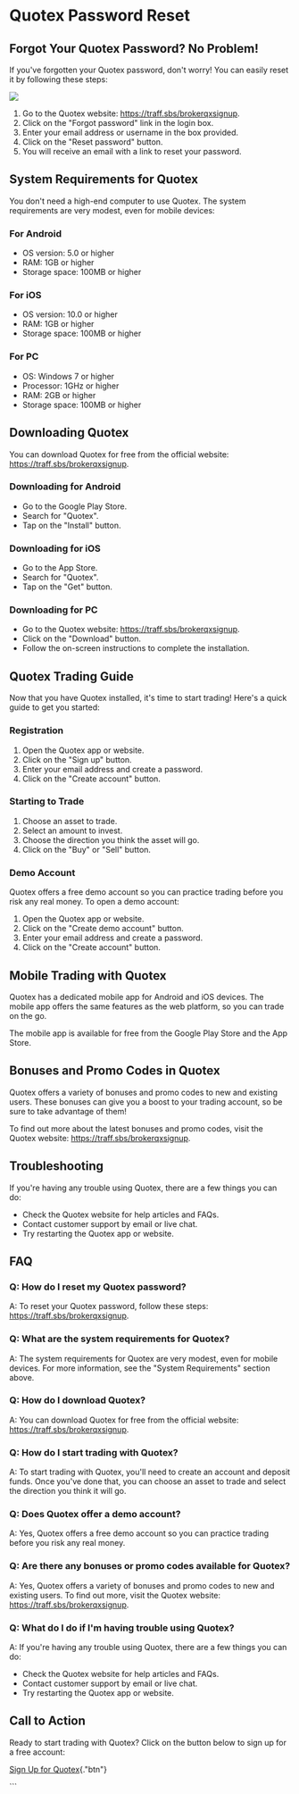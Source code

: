 # Quotex Password Reset

## Forgot Your Quotex Password? No Problem!

If you\'ve forgotten your Quotex password, don\'t worry! You can easily
reset it by following these steps:

[![](https://static.quotex.io/files/4_en/300_250.jpg)](https://traff.sbs/brokerqxlid)

1.  Go to the Quotex website: https://traff.sbs/brokerqxsignup.
2.  Click on the "Forgot password" link in the login box.
3.  Enter your email address or username in the box provided.
4.  Click on the "Reset password" button.
5.  You will receive an email with a link to reset your password.

## System Requirements for Quotex

You don\'t need a high-end computer to use Quotex. The system
requirements are very modest, even for mobile devices:

### For Android

-   OS version: 5.0 or higher
-   RAM: 1GB or higher
-   Storage space: 100MB or higher

### For iOS

-   OS version: 10.0 or higher
-   RAM: 1GB or higher
-   Storage space: 100MB or higher

### For PC

-   OS: Windows 7 or higher
-   Processor: 1GHz or higher
-   RAM: 2GB or higher
-   Storage space: 100MB or higher

## Downloading Quotex

You can download Quotex for free from the official website:
https://traff.sbs/brokerqxsignup.

### Downloading for Android

-   Go to the Google Play Store.
-   Search for "Quotex".
-   Tap on the "Install" button.

### Downloading for iOS

-   Go to the App Store.
-   Search for "Quotex".
-   Tap on the "Get" button.

### Downloading for PC

-   Go to the Quotex website: https://traff.sbs/brokerqxsignup.
-   Click on the "Download" button.
-   Follow the on-screen instructions to complete the installation.

## Quotex Trading Guide

Now that you have Quotex installed, it\'s time to start trading! Here\'s
a quick guide to get you started:

### Registration

1.  Open the Quotex app or website.
2.  Click on the "Sign up" button.
3.  Enter your email address and create a password.
4.  Click on the "Create account" button.

### Starting to Trade

1.  Choose an asset to trade.
2.  Select an amount to invest.
3.  Choose the direction you think the asset will go.
4.  Click on the "Buy" or "Sell" button.

### Demo Account

Quotex offers a free demo account so you can practice trading before you
risk any real money. To open a demo account:

1.  Open the Quotex app or website.
2.  Click on the "Create demo account" button.
3.  Enter your email address and create a password.
4.  Click on the "Create account" button.

## Mobile Trading with Quotex

Quotex has a dedicated mobile app for Android and iOS devices. The
mobile app offers the same features as the web platform, so you can
trade on the go.

The mobile app is available for free from the Google Play Store and the
App Store.

## Bonuses and Promo Codes in Quotex

Quotex offers a variety of bonuses and promo codes to new and existing
users. These bonuses can give you a boost to your trading account, so be
sure to take advantage of them!

To find out more about the latest bonuses and promo codes, visit the
Quotex website: https://traff.sbs/brokerqxsignup.

## Troubleshooting

If you\'re having any trouble using Quotex, there are a few things you
can do:

-   Check the Quotex website for help articles and FAQs.
-   Contact customer support by email or live chat.
-   Try restarting the Quotex app or website.

## FAQ

### Q: How do I reset my Quotex password?

A: To reset your Quotex password, follow these steps:
https://traff.sbs/brokerqxsignup.

### Q: What are the system requirements for Quotex?

A: The system requirements for Quotex are very modest, even for mobile
devices. For more information, see the "System Requirements"
section above.

### Q: How do I download Quotex?

A: You can download Quotex for free from the official website:
https://traff.sbs/brokerqxsignup.

### Q: How do I start trading with Quotex?

A: To start trading with Quotex, you\'ll need to create an account and
deposit funds. Once you\'ve done that, you can choose an asset to trade
and select the direction you think it will go.

### Q: Does Quotex offer a demo account?

A: Yes, Quotex offers a free demo account so you can practice trading
before you risk any real money.

### Q: Are there any bonuses or promo codes available for Quotex?

A: Yes, Quotex offers a variety of bonuses and promo codes to new and
existing users. To find out more, visit the Quotex website:
https://traff.sbs/brokerqxsignup.

### Q: What do I do if I\'m having trouble using Quotex?

A: If you\'re having any trouble using Quotex, there are a few things
you can do:

-   Check the Quotex website for help articles and FAQs.
-   Contact customer support by email or live chat.
-   Try restarting the Quotex app or website.

## Call to Action

Ready to start trading with Quotex? Click on the button below to sign up
for a free account:

[Sign Up for
Quotex](\%22https://traff.sbs/brokerqxsignup\%22){."btn"}

\`\`\`

